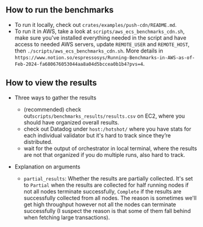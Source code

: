 ## How to run the benchmarks

- To run it locally, check out `crates/examples/push-cdn/README.md`.
- To run it in AWS, take a look at `scripts/aws_ecs_benchmarks_cdn.sh`, make sure you've installed everything needed in the script and have access to needed AWS servers, update `REMOTE_USER` and `REMOTE_HOST`, then `./scripts/aws_ecs_benchmarks_cdn.sh`. More details in `https://www.notion.so/espressosys/Running-Benchmarks-in-AWS-as-of-Feb-2024-fa680676053044aa8a04d5bccea0b1b4?pvs=4`.

## How to view the results

- Three ways to gather the results
    - (recommended) check out`scripts/benchmarks_results/results.csv` on EC2, where you should have organized overall results.
    - check out Datadog under `host:/hotshot/` where you have stats for each individual validator but it's hard to track since they’re distributed.
    - wait for the output of orchestrator in local terminal, where the results are not that organized if you do multiple runs, also hard to track.

- Explanation on arguments
    - `partial_results`: Whether the results are partially collected. It's set to `Partial` when the results are collected for half running nodes if not all nodes terminate successfully, `Complete` if the results are successfully collected from all nodes. The reason is sometimes we'll get high throughput however not all the nodes can terminate successfully (I suspect the reason is that some of them fall behind when fetching large transactions).